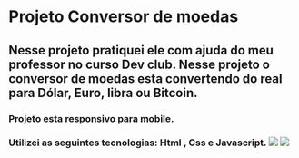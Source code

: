   <h1> Projeto Conversor de moedas </h1>
<h2> Nesse projeto pratiquei ele com ajuda do meu professor no curso Dev club.
Nesse projeto o conversor de moedas esta convertendo do real para Dólar, Euro, libra ou Bitcoin. </h2>
<h3>Projeto esta responsivo para mobile.</h3> 
<h3> 
  Utilizei as seguintes tecnologias: Html , Css e Javascript.
<img src="https://github.com/Keven204/Conversor_de_moedas/blob/main/conversordesktop.png?raw=true">
<img src="https://github.com/Keven204/Conversor_de_moedas/blob/main/conversor%20mobile.png?raw=true">
